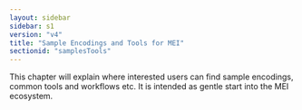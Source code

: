 ```yaml
---
layout: sidebar
sidebar: s1
version: "v4"
title: "Sample Encodings and Tools for MEI"
sectionid: "samplesTools"
---
```


This chapter will explain where interested users can find sample encodings, common tools and workflows etc. It is intended as gentle start into the MEI ecosystem.
